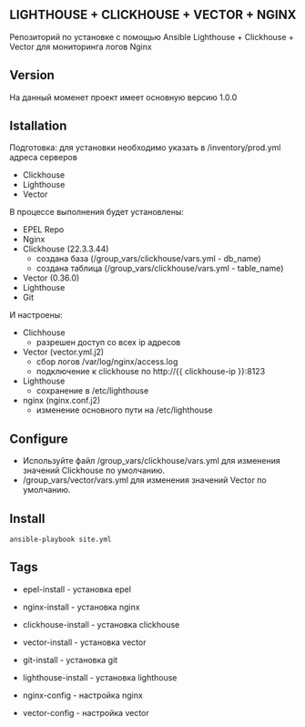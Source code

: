 ## LIGHTHOUSE + CLICKHOUSE + VECTOR + NGINX
Репозиторий по установке с помощью Ansible Lighthouse + Clickhouse + Vector для мониторинга логов Nginx

## Version
На данный моменет проект имеет основную версию 1.0.0

## Istallation
Подготовка: для установки необходимо указать в /inventory/prod.yml адреса серверов
- Clickhouse
- Lighthouse
- Vector

В процессе выполнения будет установлены:
- EPEL Repo
- Nginx
- Clickhouse (22.3.3.44)
  - создана база (/group_vars/clickhouse/vars.yml - db_name)
  - создана таблица (/group_vars/clickhouse/vars.yml - table_name)
- Vector (0.36.0)
- Lighthouse
- Git

И настроены:
- Clichhouse
  - разрешен доступ со всех ip адресов
- Vector (vector.yml.j2)
  - сбор логов /var/log/nginx/access.log
  - подключение к clickhouse по http://{{ clickhouse-ip }}:8123
- Lighthouse
  - сохранение в /etc/lighthouse
- nginx (nginx.conf.j2)
  - изменение основного пути на /etc/lighthouse
  
## Configure
- Используйте файл /group_vars/clickhouse/vars.yml для изменения значений Clickhouse по умолчанию.
- /group_vars/vector/vars.yml для изменения значений Vector по умолчанию.

## Install
```
ansible-playbook site.yml
```

## Tags
- epel-install - установка epel
- nginx-install - установка nginx
- clickhouse-install - установка clickhouse
- vector-install - установка vector
- git-install - установка git
- lighthouse-install - установка lighthouse

- nginx-config - настройка nginx
- vector-config - настройка vector
